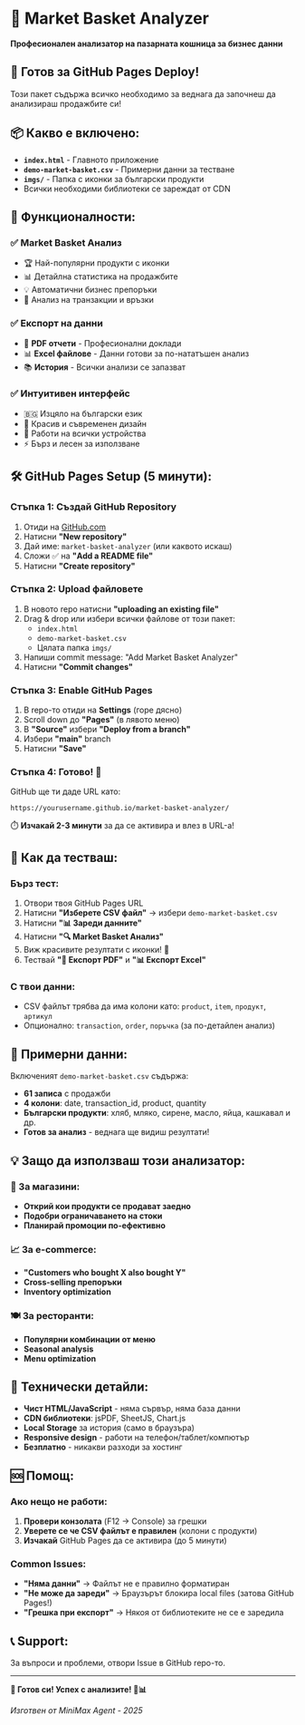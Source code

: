 # 🛒 Market Basket Analyzer

**Професионален анализатор на пазарната кошница за бизнес данни**

## 🚀 Готов за GitHub Pages Deploy!

Този пакет съдържа всичко необходимо за веднага да започнеш да анализираш продажбите си!

## 📦 Какво е включено:

- **`index.html`** - Главното приложение 
- **`demo-market-basket.csv`** - Примерни данни за тестване
- **`imgs/`** - Папка с иконки за български продукти
- Всички необходими библиотеки се зареждат от CDN

## 🎯 Функционалности:

### ✅ Market Basket Анализ
- 🏆 Най-популярни продукти с иконки
- 📊 Детайлна статистика на продажбите  
- 💡 Автоматични бизнес препоръки
- 🔄 Анализ на транзакции и връзки

### ✅ Експорт на данни
- 📑 **PDF отчети** - Професионални доклади
- 📊 **Excel файлове** - Данни готови за по-нататъшен анализ
- 📚 **История** - Всички анализи се запазват

### ✅ Интуитивен интерфейс
- 🇧🇬 Изцяло на български език
- 🎨 Красив и съвременен дизайн
- 📱 Работи на всички устройства
- ⚡ Бърз и лесен за използване

## 🛠️ GitHub Pages Setup (5 минути):

### Стъпка 1: Създай GitHub Repository
1. Отиди на [GitHub.com](https://github.com)
2. Натисни **"New repository"**
3. Дай име: `market-basket-analyzer` (или каквото искаш)
4. Сложи ✅ на **"Add a README file"**
5. Натисни **"Create repository"**

### Стъпка 2: Upload файловете
1. В новото repo натисни **"uploading an existing file"**
2. Drag & drop или избери всички файлове от този пакет:
   - `index.html`
   - `demo-market-basket.csv` 
   - Цялата папка `imgs/`
3. Напиши commit message: "Add Market Basket Analyzer"
4. Натисни **"Commit changes"**

### Стъпка 3: Enable GitHub Pages
1. В repo-то отиди на **Settings** (горе дясно)
2. Scroll down до **"Pages"** (в лявото меню)
3. В **"Source"** избери **"Deploy from a branch"**
4. Избери **"main"** branch
5. Натисни **"Save"**

### Стъпка 4: Готово! 🎉
GitHub ще ти даде URL като:
```
https://yourusername.github.io/market-basket-analyzer/
```

⏱️ **Изчакай 2-3 минути** за да се активира и влез в URL-а!

## 🧪 Как да тестваш:

### Бърз тест:
1. Отвори твоя GitHub Pages URL
2. Натисни **"Изберете CSV файл"** → избери `demo-market-basket.csv`
3. Натисни **"📊 Зареди данните"**
4. Натисни **"🔍 Market Basket Анализ"**
5. Виж красивите резултати с иконки! 🎯
6. Тествай **"📑 Експорт PDF"** и **"📊 Експорт Excel"**

### С твои данни:
- CSV файлът трябва да има колони като: `product`, `item`, `продукт`, `артикул`
- Опционално: `transaction`, `order`, `поръчка` (за по-детайлен анализ)

## 🎨 Примерни данни:

Включеният `demo-market-basket.csv` съдържа:
- **61 записа** с продажби
- **4 колони**: date, transaction_id, product, quantity  
- **Български продукти**: хляб, мляко, сирене, масло, яйца, кашкавал и др.
- **Готов за анализ** - веднага ще видиш резултати!

## 💡 Защо да използваш този анализатор:

### 🏪 За магазини:
- **Открий кои продукти се продават заедно**
- **Подобри ограничаването на стоки**
- **Планирай промоции по-ефективно**

### 📈 За e-commerce:
- **"Customers who bought X also bought Y"**
- **Cross-selling препоръки**
- **Inventory optimization**

### 🍽️ За ресторанти:
- **Популярни комбинации от меню**
- **Seasonal analysis**
- **Menu optimization**

## 🔧 Технически детайли:

- **Чист HTML/JavaScript** - няма сървър, няма база данни
- **CDN библиотеки**: jsPDF, SheetJS, Chart.js
- **Local Storage** за история (само в браузъра)
- **Responsive design** - работи на телефон/таблет/компютър
- **Безплатно** - никакви разходи за хостинг

## 🆘 Помощ:

### Ако нещо не работи:
1. **Провери конзолата** (F12 → Console) за грешки
2. **Уверете се че CSV файлът е правилен** (колони с продукти)
3. **Изчакай** GitHub Pages да се активира (до 5 минути)

### Common Issues:
- **"Няма данни"** → Файлът не е правилно форматиран
- **"Не може да зареди"** → Браузърът блокира local files (затова GitHub Pages!)
- **"Грешка при експорт"** → Някоя от библиотеките не се е заредила

## 📞 Support:
За въпроси и проблеми, отвори Issue в GitHub repo-то.

---

**🚀 Готов си! Успех с анализите! 🛒📊**

*Изготвен от MiniMax Agent - 2025*